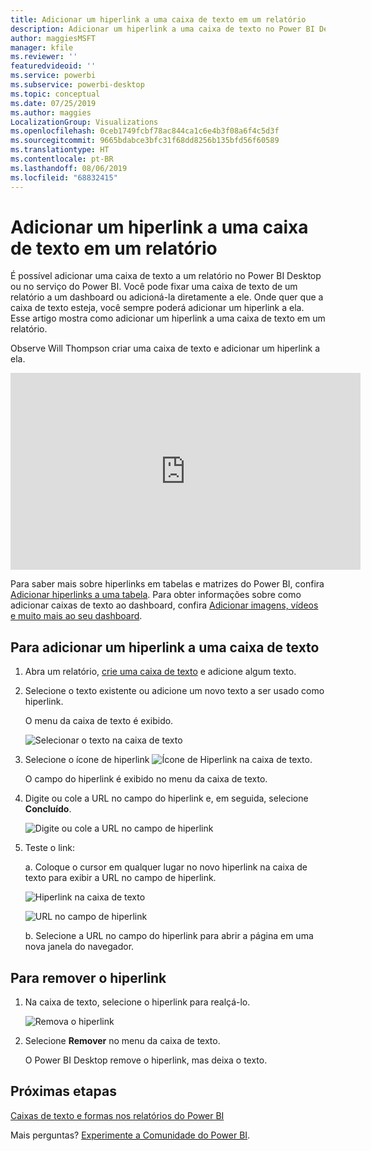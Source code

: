 ```yaml
---
title: Adicionar um hiperlink a uma caixa de texto em um relatório
description: Adicionar um hiperlink a uma caixa de texto no Power BI Desktop e no serviço do Power BI
author: maggiesMSFT
manager: kfile
ms.reviewer: ''
featuredvideoid: ''
ms.service: powerbi
ms.subservice: powerbi-desktop
ms.topic: conceptual
ms.date: 07/25/2019
ms.author: maggies
LocalizationGroup: Visualizations
ms.openlocfilehash: 0ceb1749fcbf78ac844ca1c6e4b3f08a6f4c5d3f
ms.sourcegitcommit: 9665bdabce3bfc31f68dd8256b135bfd56f60589
ms.translationtype: HT
ms.contentlocale: pt-BR
ms.lasthandoff: 08/06/2019
ms.locfileid: "68832415"
---
```

# <a name="add-a-hyperlink-to-a-text-box-in-a-report"></a>Adicionar um hiperlink a uma caixa de texto em um relatório
É possível adicionar uma caixa de texto a um relatório no Power BI Desktop ou no serviço do Power BI. Você pode fixar uma caixa de texto de um relatório a um dashboard ou adicioná-la diretamente a ele. Onde quer que a caixa de texto esteja, você sempre poderá adicionar um hiperlink a ela. Esse artigo mostra como adicionar um hiperlink a uma caixa de texto em um relatório. 


Observe Will Thompson criar uma caixa de texto e adicionar um hiperlink a ela. 

<iframe width="560" height="315" src="https://www.youtube.com/embed/_3q6VEBhGew#t=0m55s" frameborder="0" allowfullscreen></iframe>

Para saber mais sobre hiperlinks em tabelas e matrizes do Power BI, confira [Adicionar hiperlinks a uma tabela](power-bi-hyperlinks-in-tables.md). Para obter informações sobre como adicionar caixas de texto ao dashboard, confira [Adicionar imagens, vídeos e muito mais ao seu dashboard](service-dashboard-add-widget.md). 

## <a name="to-add-a-hyperlink-to-a-text-box"></a>Para adicionar um hiperlink a uma caixa de texto
1. Abra um relatório, [crie uma caixa de texto](power-bi-reports-add-text-and-shapes.md) e adicione algum texto. 
2. Selecione o texto existente ou adicione um novo texto a ser usado como hiperlink. 

   O menu da caixa de texto é exibido.
   
   ![Selecionar o texto na caixa de texto](media/service-add-hyperlink-to-text-box/power-bi-hyperlink-new.png)
3. Selecione o ícone de hiperlink ![Ícone de Hiperlink](media/service-add-hyperlink-to-text-box/power-bi-hyperlink-icon.png) na caixa de texto.

   O campo do hiperlink é exibido no menu da caixa de texto.

4. Digite ou cole a URL no campo do hiperlink e, em seguida, selecione **Concluído**.
   
   ![Digite ou cole a URL no campo de hiperlink](media/service-add-hyperlink-to-text-box/power-bi-add-link.png)
5. Teste o link:  

   a. Coloque o cursor em qualquer lugar no novo hiperlink na caixa de texto para exibir a URL no campo de hiperlink.  
     
      ![Hiperlink na caixa de texto](media/service-add-hyperlink-to-text-box/power-bi-test-link.png)
   
      ![URL no campo de hiperlink](media/service-add-hyperlink-to-text-box/power-bi-hyperlink-edit.png)

   b. Selecione a URL no campo do hiperlink para abrir a página em uma nova janela do navegador.

## <a name="to-remove-the-hyperlink"></a>Para remover o hiperlink
1. Na caixa de texto, selecione o hiperlink para realçá-lo.
   
     ![Remova o hiperlink](media/service-add-hyperlink-to-text-box/power-bi-hyperlink-remove.png)
2. Selecione **Remover** no menu da caixa de texto. 

   O Power BI Desktop remove o hiperlink, mas deixa o texto.

## <a name="next-steps"></a>Próximas etapas
[Caixas de texto e formas nos relatórios do Power BI](power-bi-reports-add-text-and-shapes.md)

Mais perguntas? [Experimente a Comunidade do Power BI](http://community.powerbi.com/).


